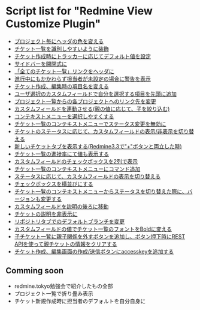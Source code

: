 # Script list for "Redmine View Customize Plugin"

* [プロジェクト毎にヘッダの色を変える](./change_header_color_by_project.css)
* [チケット一覧を識別しやすいように装飾](./decorate_issue_list.css)
* [チケット作成時にトラッカーに応じてデフォルト値を設定](./set_default_value_at_change_tracker.js)
* [サイドバーを開閉式に](./toggle_sidebar.js)
* [「全てのチケット一覧」リンクをヘッダに](./add_issues_link_on_header.js)
* [進行中にもかかわらず担当者が未設定の場合に警告を表示](./show_alert_if_not_assign.js)
* [チケット作成、編集時の項目名を変える](./change_issue_form_filed_name.js)
* [ユーザ選択のカスタムフィールドで自分を選択する項目を先頭に追加](./add_me_for_custome_users_field.js)
* [プロジェクト一覧からの各プロジェクトへのリンク先を変更](./change_project_link_on_project_list.js)
* [カスタムフィールドを連動させる(親の値に応じて、子を絞り込む)](./link_custom_field.js)
* [コンテキストメニューを選択しやすくする](./adjust_context_submenu.css)
* [チケット一覧のコンテキストメニューでステータス変更を無効に](./handling_issue_list_context_menu.js)
* [チケットのステータスに応じて、カスタムフィールドの表示/非表示を切り替える](./change_custom_field_visibility_when_change_status.js)
* [新しいチケットタブを表示する(Redmine3.3で"+"ボタンと両立した時)](./add_new_issue_tab.js)
* [チケット一覧の進捗率にて値も表示する](./add_value_of_progress_on_issues_list.js)
* [カスタムフィールドのチェックボックスを2列で表示](./multi_column_checkbox.css)
* [チケット一覧のコンテキストメニューにコマンド追加](./add_command_to_issues_context_menu.js)
* [ステータスに応じて、カスタムフィールドの表示を切り替える](./change_custom_field_visibility_when_change_status.js)
* [チェックボックスを横並びにする](./row_checkbox.css)
* [チケット一覧のコンテキストメニューからステータスを切り替えた際に、バージョンも変更する](./change_version_when_change_status_on_context_menu.js)
* [カスタムフィールドを説明の後ろに移動](./move_custom_filed_after_description.js)
* [チケットの説明を非表示に](./hide_issue_description.js)
* [リポジトリタブでのデフォルトブランチを変更](./change_default_branch_on_repository_tab.js)
* [カスタムフィールドの値でチケット一覧のフォントをBoldに変える](./change_font_weight_by_custom_field_on_issue_list.js)
* [子チケット一覧に親子関係を外すボタンを追加し、ボタン押下時にREST APIを使って親チケットの情報をクリアする](./add_button_use_rest_api.js)
* [チケット作成、編集画面の作成/送信ボタンにaccesskeyを追加する](./add_accesskey_on_issue_submit_button.js)

## Comming soon

* redmine.tokyo勉強会で紹介したもの全部
* プロジェクト一覧で折り畳み表示
* チケット新規作成時に担当者のデフォルトを自分自身に
